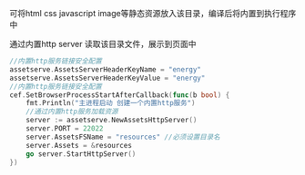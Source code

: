 可将html css javascript image等静态资源放入该目录，编译后将内置到执行程序中

通过内置http server 读取该目录文件，展示到页面中
```go
//内置http服务链接安全配置
assetserve.AssetsServerHeaderKeyName = "energy"
assetserve.AssetsServerHeaderKeyValue = "energy"
//内置http服务链接安全配置
cef.SetBrowserProcessStartAfterCallback(func(b bool) {
    fmt.Println("主进程启动 创建一个内置http服务")
    //通过内置http服务加载资源
    server := assetserve.NewAssetsHttpServer()
    server.PORT = 22022
    server.AssetsFSName = "resources" //必须设置目录名
    server.Assets = &resources
    go server.StartHttpServer()
})
```